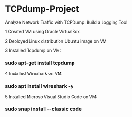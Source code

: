 # TCPdump-Project
Analyze Network Traffic with TCPDump: Build a Logging Tool

1 Created VM using Oracle VirtualBox

2 Deployed Linux distribution Ubuntu image on VM

3 Installed Tcpdump on VM:

### sudo apt-get install tcpdump

4 Installed Wireshark on VM:

### sudo apt install wireshark -y

5 Installed Microso Visual Studio Code on VM:

### sudo snap install --classic code

